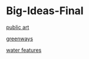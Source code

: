 # Big-Ideas-Final

[public art](https://data.wprdc.org/datastore/dump/00d74e83-8a23-486e-841b-286e1332a151)

[greenways](https://data.wprdc.org/datastore/dump/28116520-b7d4-4895-9d4f-6b5c843a5650)

[water features]( https://data.wprdc.org/datastore/dump/513290a6-2bac-4e41-8029-354cbda6a7b7)
